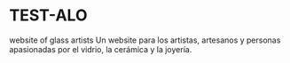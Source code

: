 # TEST-ALO
website  of glass artists 
Un website para los artistas, artesanos y personas apasionadas por el vidrio, la cerámica y la joyería. 
